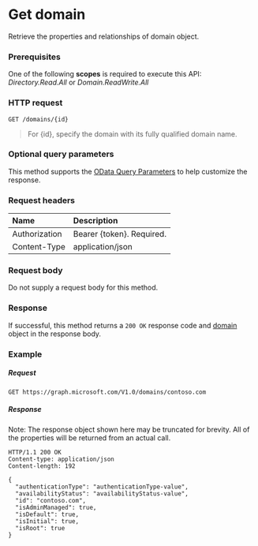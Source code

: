 # Get domain

Retrieve the properties and relationships of domain object.

### Prerequisites

One of the following **scopes** is required to execute this API: *Directory.Read.All* or *Domain.ReadWrite.All*

### HTTP request

<!-- { "blockType": "ignored" } -->
```http
GET /domains/{id}
```

> For {id}, specify the domain with its fully qualified domain name.

### Optional query parameters

This method supports the [OData Query Parameters](http://graph.microsoft.io/docs/overview/query_parameters) to help customize the response.

### Request headers

| Name      |Description|
|:----------|:----------|
| Authorization  | Bearer {token}. Required. |
| Content-Type  | application/json |

### Request body
Do not supply a request body for this method.
### Response
If successful, this method returns a `200 OK` response code and [domain](../resources/domain.md) object in the response body.
### Example
##### Request

<!-- {
  "blockType": "request",
  "name": "get_domain"
}-->
```http
GET https://graph.microsoft.com/V1.0/domains/contoso.com
```
##### Response
Note: The response object shown here may be truncated for brevity. All of the properties will be returned from an actual call.
<!-- {
  "blockType": "response",
  "truncated": true,
  "@odata.type": "microsoft.graph.domain"
} -->
```http
HTTP/1.1 200 OK
Content-type: application/json
Content-length: 192

{
  "authenticationType": "authenticationType-value",
  "availabilityStatus": "availabilityStatus-value",
  "id": "contoso.com",
  "isAdminManaged": true,
  "isDefault": true,
  "isInitial": true,
  "isRoot": true
}
```

<!-- uuid: 8fcb5dbc-d5aa-4681-8e31-b001d5168d79
2015-10-25 14:57:30 UTC -->
<!-- {
  "type": "#page.annotation",
  "description": "Get domain",
  "keywords": "",
  "section": "documentation",
  "tocPath": ""
}-->